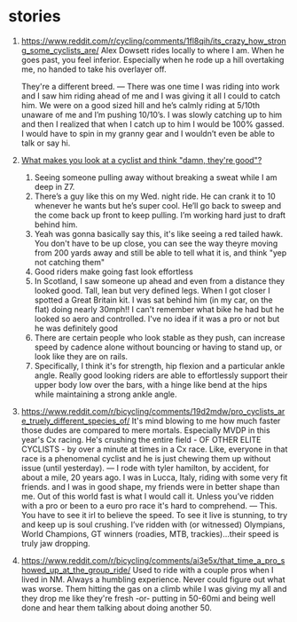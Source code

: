 # stories
1. https://www.reddit.com/r/cycling/comments/1fl8qih/its_crazy_how_strong_some_cyclists_are/
   Alex Dowsett rides locally to where I am. When he goes past, you feel inferior. Especially when he rode up a hill overtaking me, no handed to take his overlayer off.
   
   They're a different breed.
   ―
   There was one time I was riding into work and I saw him riding ahead of me and I was giving it all I could to catch him. We were on a good sized hill and he’s calmly riding at 5/10th unaware of me and I’m pushing 10/10’s. I was slowly catching up to him and then I realized that when I catch up to him I would be 100% gassed. I would have to spin in my granny gear and I wouldn’t even be able to talk or say hi.
2. [What makes you look at a cyclist and think "damn, they're good"?](https://www.reddit.com/r/cycling/comments/1kjkmek/what_makes_you_look_at_a_cyclist_and_think_damn/)
	1. Seeing someone pulling away without breaking a sweat while I am deep in Z7.
	2. There’s a guy like this on my Wed. night ride. He can crank it to 10 whenever he wants but he’s super cool. He’ll go back to sweep and the come back up front to keep pulling. I’m working hard just to draft behind him.
	3. Yeah was gonna basically say this, it's like seeing a red tailed hawk. You don't have to be up close, you can see the way theyre moving from 200 yards away and still be able to tell what it is, and think "yep not catching them"
	4. Good riders make going fast look effortless
	5. In Scotland, I saw someone up ahead and even from a distance they looked good. Tall, lean but very defined legs. When I got closer I spotted a Great Britain kit. I was sat behind him (in my car, on the flat) doing nearly 30mph!! I can't remember what bike he had but he looked so aero and controlled. I've no idea if it was a pro or not but he was definitely good
	6. There are certain people who look stable as they push, can increase speed by cadence alone without bouncing or having to stand up, or look like they are on rails.
	7. Specifically, I think it's for strength, hip flexion and a particular ankle angle. Really good looking riders are able to effortlessly support their upper body low over the bars, with a hinge like bend at the hips while maintaining a strong ankle angle.
3. https://www.reddit.com/r/bicycling/comments/19d2mdw/pro_cyclists_are_truely_different_species_of/
   It's mind blowing to me how much faster those dudes are compared to mere mortals. Especially MVDP in this year's Cx racing. He's crushing the entire field - OF OTHER ELITE CYCLISTS - by over a minute at times in a Cx race. Like, everyone in that race is a phenomenal cyclist and he is just chewing them up without issue (until yesterday).
   ―
   I rode with tyler hamilton, by accident, for about a mile, 20 years ago. I was in Lucca, Italy, riding with some very fit friends. and I was in good shape, my friends were in better shape than me. Out of this world fast is what I would call it. Unless you’ve ridden with a pro or been to a euro pro race it's hard to comprehend.
   ―
   This. You have to see it irl to believe the speed. To see it live is stunning, to try and keep up is soul crushing. I’ve ridden with (or witnessed) Olympians, World Champions, GT winners (roadies, MTB, trackies)…their speed is truly jaw dropping.
4. https://www.reddit.com/r/bicycling/comments/ai3e5x/that_time_a_pro_showed_up_at_the_group_ride/
   Used to ride with a couple pros when I lived in NM. Always a humbling experience. Never could figure out what was worse. Them hitting the gas on a climb while I was giving my all and they drop me like they're fresh -or- putting in 50-60mi and being well done and hear them talking about doing another 50.